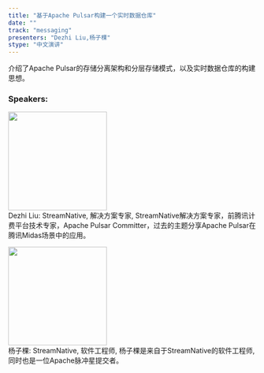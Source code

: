 ```yaml
---
title: "基于Apache Pulsar构建一个实时数据仓库"
date: "" 
track: "messaging"
presenters: "Dezhi Liu,杨子棵"
stype: "中文演讲"
---
```

介绍了Apache Pulsar的存储分离架构和分层存储模式，以及实时数据仓库的构建思想。
 ### Speakers: 
 <img src="images/speaker/1208.png" width="200" /><br>Dezhi Liu: StreamNative, 解决方案专家, StreamNative解决方案专家，前腾讯计费平台技术专家，Apache Pulsar Committer，过去的主题分享Apache Pulsar在腾讯Midas场景中的应用。

 <img src="images/speaker/1208_2.png" width="200" /><br>杨子棵: StreamNative, 软件工程师, 杨子棵是来自于StreamNative的软件工程师,同时也是一位Apache脉冲星提交者。

 
